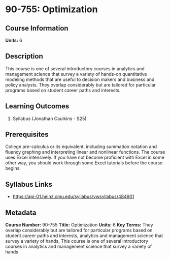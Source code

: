 # 90-755: Optimization

## Course Information

**Units:** 6

## Description

This course is one of several introductory courses in analytics and management science that survey a variety of hands-on quantitative modeling methods that are useful to decision makers and business and policy analysts. They overlap considerably but are tailored for particular programs based on student career paths and interests.

## Learning Outcomes

1. Syllabus (Jonathan Caulkins - S25)

## Prerequisites

College pre-calculus or its equivalent, including summation notation and fluency graphing and interpreting linear and nonlinear functions. The course uses Excel intensively. If you have not become proficient with Excel in some other way, you should work through some Excel tutorials before the course begins.

## Syllabus Links

* https://api-01.heinz.cmu.edu/syllabus/vwsyllabus/484901

## Metadata

**Course Number:** 90-755
**Title:** Optimization
**Units:** 6
**Key Terms:** They overlap considerably but are tailored for particular programs based on student career paths and interests, analytics and management science that survey a variety of hands, This course is one of several introductory courses in analytics and management science that survey a variety of hands

